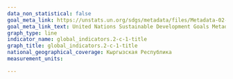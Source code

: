 ```yaml
---
data_non_statistical: false
goal_meta_link: https://unstats.un.org/sdgs/metadata/files/Metadata-02-0C-01.pdf
goal_meta_link_text: United Nations Sustainable Development Goals Metadata (pdf 232kB)
graph_type: line
indicator_name: global_indicators.2-c-1-title
graph_title: global_indicators.2-c-1-title
national_geographical_coverage: Кыргызская Республика
measurement_units: 

---
```

